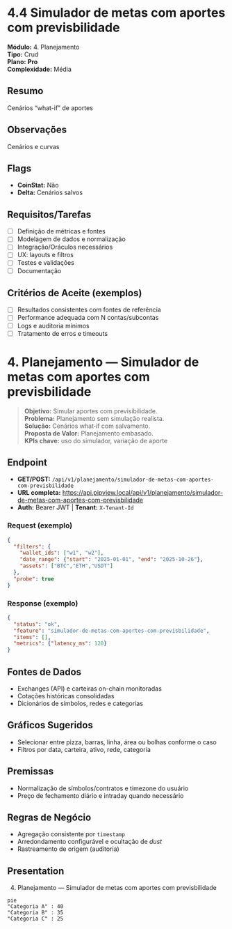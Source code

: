 # 4.4 Simulador de metas com aportes com previsbilidade

**Módulo:** 4. Planejamento  
**Tipo:** Crud  
**Plano:** **Pro**  
**Complexidade:** Média

## Resumo
Cenários “what-if” de aportes

## Observações
Cenários e curvas

## Flags
- **CoinStat:** Não
- **Delta:** Cenários salvos

## Requisitos/Tarefas
- [ ] Definição de métricas e fontes
- [ ] Modelagem de dados e normalização
- [ ] Integração/Oráculos necessários
- [ ] UX: layouts e filtros
- [ ] Testes e validações
- [ ] Documentação

## Critérios de Aceite (exemplos)
- [ ] Resultados consistentes com fontes de referência
- [ ] Performance adequada com N contas/subcontas
- [ ] Logs e auditoria mínimos
- [ ] Tratamento de erros e timeouts

# 4. Planejamento — Simulador de metas com aportes com previsbilidade

> **Objetivo:** Simular aportes com previsibilidade.  
> **Problema:** Planejamento sem simulação realista.  
> **Solução:** Cenários what‑if com salvamento.  
> **Proposta de Valor:** Planejamento embasado.  
> **KPIs chave:** uso do simulador, variação de aporte

## Endpoint
- **GET/POST:** `/api/v1/planejamento/simulador-de-metas-com-aportes-com-previsbilidade`  
- **URL completa:** <https://api.pipview.local/api/v1/planejamento/simulador-de-metas-com-aportes-com-previsbilidade>  
- **Auth:** Bearer JWT | **Tenant:** `X-Tenant-Id`

### Request (exemplo)
```json
{
  "filters": {
    "wallet_ids": ["w1", "w2"],
    "date_range": {"start": "2025-01-01", "end": "2025-10-26"},
    "assets": ["BTC","ETH","USDT"]
  },
  "probe": true
}
```

### Response (exemplo)
```json
{
  "status": "ok",
  "feature": "simulador-de-metas-com-aportes-com-previsbilidade",
  "items": [],
  "metrics": {"latency_ms": 120}
}
```

## Fontes de Dados
- Exchanges (API) e carteiras on-chain monitoradas
- Cotações históricas consolidadas
- Dicionários de símbolos, redes e categorias

## Gráficos Sugeridos
- Selecionar entre pizza, barras, linha, área ou bolhas conforme o caso
- Filtros por data, carteira, ativo, rede, categoria

## Premissas
- Normalização de símbolos/contratos e timezone do usuário
- Preço de fechamento diário e intraday quando necessário

## Regras de Negócio
- Agregação consistente por `timestamp`
- Arredondamento configurável e ocultação de *dust*
- Rastreamento de origem (auditoria)

## Presentation
4. Planejamento — Simulador de metas com aportes com previsbilidade

```mermaid
pie
"Categoria A" : 40
"Categoria B" : 35
"Categoria C" : 25
```
